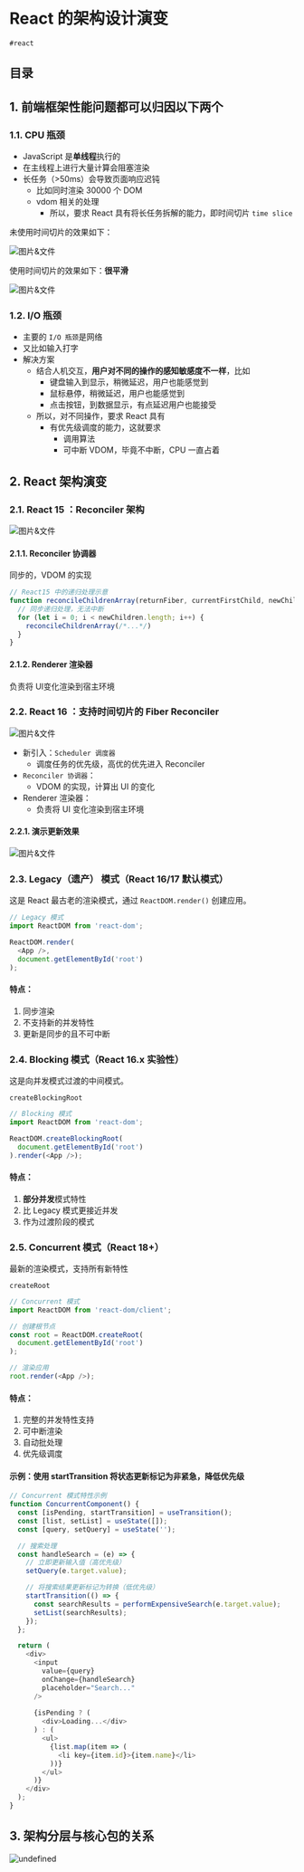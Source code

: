
# React 的架构设计演变

`#react` 


## 目录
<!-- toc -->
 ## 1. 前端框架性能问题都可以归因以下两个 

### 1.1. CPU 瓶颈

- JavaScript 是**单线程**执行的
- 在主线程上进行大量计算会阻塞渲染
- 长任务（>50ms）会导致页面响应迟钝
	- 比如同时渲染 30000 个 DOM
	- vdom 相关的处理
		- 所以，要求 React 具有将长任务拆解的能力，即时间切片 `time slice`

未使用时间切片的效果如下：

![图片&文件](./files/20241029.png)

使用时间切片的效果如下：**很平滑**

![图片&文件](./files/20241029-1.png)


### 1.2. I/O 瓶颈

- 主要的 `I/O 瓶颈`是网络
- 又比如输入打字
- 解决方案
	- 结合人机交互，**用户对不同的操作的感知敏感度不一样**，比如
		- 键盘输入到显示，稍微延迟，用户也能感觉到
		- 鼠标悬停，稍微延迟，用户也能感觉到
		- 点击按钮，到数据显示，有点延迟用户也能接受
	- 所以，对不同操作，要求 React 具有
		- 有优先级调度的能力，这就要求
			- 调用算法
			- 可中断 VDOM，毕竟不中断，CPU 一直占着

## 2. React 架构演变

### 2.1. React 15 ：Reconciler 架构

![图片&文件](./files/20241031-21.png)

#### 2.1.1. Reconciler 协调器

同步的，VDOM 的实现

```javascript hl:3
// React15 中的递归处理示意
function reconcileChildrenArray(returnFiber, currentFirstChild, newChildren) {
  // 同步递归处理，无法中断
  for (let i = 0; i < newChildren.length; i++) {
    reconcileChildrenArray(/*...*/)
  }
}
```

#### 2.1.2. Renderer 渲染器

负责将 UI变化渲染到宿主环境

### 2.2. React 16 ：支持时间切片的 Fiber Reconciler

![图片&文件](./files/20241031-22.png)

- 新引入：`Scheduler 调度器`
	- 调度任务的优先级，高优的优先进入 Reconciler
- `Reconciler 协调器`：
	- VDOM 的实现，计算出 UI 的变化
- Renderer 渲染器：
	- 负责将 UI 变化渲染到宿主环境

#### 2.2.1. 演示更新效果

![图片&文件](./files/20241029-2.png)

### 2.3. Legacy（遗产） 模式（React 16/17 默认模式）

这是 React 最古老的渲染模式，通过 `ReactDOM.render()` 创建应用。

```javascript
// Legacy 模式
import ReactDOM from 'react-dom';

ReactDOM.render(
  <App />,
  document.getElementById('root')
);
```

#### 特点：

1. 同步渲染
2. 不支持新的并发特性
3. 更新是同步的且不可中断

### 2.4. Blocking 模式（React 16.x 实验性）

这是向并发模式过渡的中间模式。

`createBlockingRoot`

```javascript hl:4
// Blocking 模式
import ReactDOM from 'react-dom';

ReactDOM.createBlockingRoot(
  document.getElementById('root')
).render(<App />);
```

#### 特点：

1. **部分并发**模式特性
2. 比 Legacy 模式更接近并发
3. 作为过渡阶段的模式

### 2.5. Concurrent 模式（React 18+）

最新的渲染模式，支持所有新特性

`createRoot`

```javascript hl:5
// Concurrent 模式
import ReactDOM from 'react-dom/client';

// 创建根节点
const root = ReactDOM.createRoot(
  document.getElementById('root')
);

// 渲染应用
root.render(<App />);
```

#### 特点：

1. 完整的并发特性支持
2. 可中断渲染
3. 自动批处理
4. 优先级调度

#### 示例：使用 startTransition 将状态更新标记为非紧急，降低优先级

```javascript hl:12,9
// Concurrent 模式特性示例
function ConcurrentComponent() {
  const [isPending, startTransition] = useTransition();
  const [list, setList] = useState([]);
  const [query, setQuery] = useState('');

  // 搜索处理
  const handleSearch = (e) => {
    // 立即更新输入值（高优先级）
    setQuery(e.target.value);

    // 将搜索结果更新标记为转换（低优先级）
    startTransition(() => {
      const searchResults = performExpensiveSearch(e.target.value);
      setList(searchResults);
    });
  };

  return (
    <div>
      <input
        value={query}
        onChange={handleSearch}
        placeholder="Search..."
      />
      
      {isPending ? (
        <div>Loading...</div>
      ) : (
        <ul>
          {list.map(item => (
            <li key={item.id}>{item.name}</li>
          ))}
        </ul>
      )}
    </div>
  );
}
```



## 3. 架构分层与核心包的关系

![undefined](#)